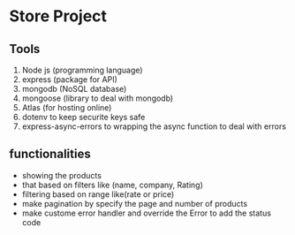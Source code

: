 # Store Project
## Tools
   1. Node js (programming language)
   2. express (package for API)
   3. mongodb (NoSQL database)
   4. mongoose (library to deal with mongodb)
   5. Atlas (for hosting online)
   6. dotenv to keep securite keys safe
   7. express-async-errors to wrapping the async function to deal with errors

## functionalities
   - showing the products
   - that based on filters like (name, company, Rating)
   - filtering based on range like(rate or price)
   - make pagination by specify the page and number of products
   - make custome error handler and override the Error to add the status code